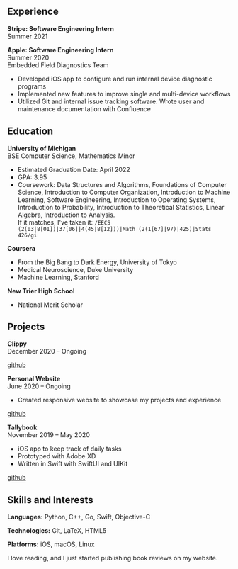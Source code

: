 ## Experience
**Stripe: Software Engineering Intern**<br>
Summer 2021

**Apple: Software Engineering Intern**<br>
Summer 2020<br>
Embedded Field Diagnostics Team
- Developed iOS app to configure and run internal device diagnostic programs
- Implemented new features to improve single and multi-device workflows
- Utilized Git and internal issue tracking software. Wrote user and maintenance documentation with Confluence

## Education
**University of Michigan**<br>
BSE Computer Science, Mathematics Minor
- Estimated Graduation Date: April 2022
- GPA: 3.95
- Coursework: Data Structures and Algorithms, Foundations of Computer Science, Introduction to Computer Organization, Introduction to Machine Learning, Software Engineering, Introduction to Operating Systems, Introduction to Probability, Introduction to Theoretical Statistics, Linear Algebra, Introduction to Analysis.<br>
If it matches, I've taken it:
`/EECS (2(03|8[01])|37[06]|4(45|8[12]))|Math (2(1[67]|97)|425)|Stats 426/gi`

**Coursera**
- From the Big Bang to Dark Energy, University of Tokyo
- Medical Neuroscience, Duke University
- Machine Learning, Stanford

**New Trier High School**
- National Merit Scholar

## Projects
**Clippy**<br>
December 2020 &ndash; Ongoing

[github](https://github.com/evanweissburg/clippy)

**Personal Website**<br>
June 2020 &ndash; Ongoing
- Created responsive website to showcase my projects and experience

[github](https://github.com/mbickers/personal-site)

**Tallybook**<br>
November 2019 &ndash; May 2020
- iOS app to keep track of daily tasks
- Prototyped with Adobe XD
- Written in Swift with SwiftUI and UIKit

[github](https://github.com/mbickers/tallybook)

## Skills and Interests
**Languages:** Python, C++, Go, Swift, Objective-C

**Technologies:** Git, LaTeX, HTML5

**Platforms:** iOS, macOS, Linux

I love reading, and I just started publishing book reviews on my website.
